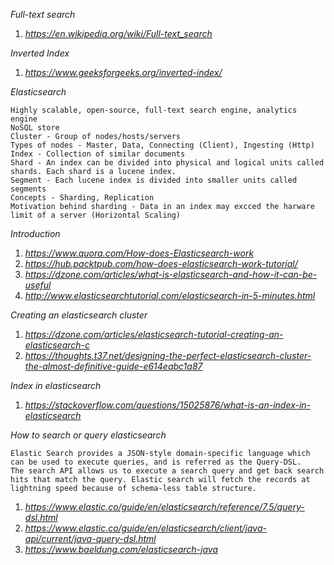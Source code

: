 
*Full-text search*
  1. *https://en.wikipedia.org/wiki/Full-text_search*
  
*Inverted Index*
  1. *https://www.geeksforgeeks.org/inverted-index/*

*Elasticsearch*
  
    Highly scalable, open-source, full-text search engine, analytics engine
    NoSQL store
    Cluster - Group of nodes/hosts/servers
    Types of nodes - Master, Data, Connecting (Client), Ingesting (Http)
    Index - Collection of similar documents
    Shard - An index can be divided into physical and logical units called shards. Each shard is a lucene index.
    Segment - Each lucene index is divided into smaller units called segments
    Concepts - Sharding, Replication
    Motivation behind sharding - Data in an index may excced the harware limit of a server (Horizontal Scaling)  

*Introduction*
  1. *https://www.quora.com/How-does-Elasticsearch-work*
  2. *https://hub.packtpub.com/how-does-elasticsearch-work-tutorial/*
  3. *https://dzone.com/articles/what-is-elasticsearch-and-how-it-can-be-useful*
  4. *http://www.elasticsearchtutorial.com/elasticsearch-in-5-minutes.html*
  
*Creating an elasticsearch cluster*
  1. *https://dzone.com/articles/elasticsearch-tutorial-creating-an-elasticsearch-c*
  2. *https://thoughts.t37.net/designing-the-perfect-elasticsearch-cluster-the-almost-definitive-guide-e614eabc1a87*
  
*Index in elasticsearch*
  1. *https://stackoverflow.com/questions/15025876/what-is-an-index-in-elasticsearch*
  
*How to search or query elasticsearch*

    Elastic Search provides a JSON-style domain-specific language which can be used to execute queries, and is referred as the Query-DSL.
    The search API allows us to execute a search query and get back search hits that match the query. Elastic search will fetch the records at lightning speed because of schema-less table structure. 
  
  1. *https://www.elastic.co/guide/en/elasticsearch/reference/7.5/query-dsl.html*
  2. *https://www.elastic.co/guide/en/elasticsearch/client/java-api/current/java-query-dsl.html*
  3. *https://www.baeldung.com/elasticsearch-java*
